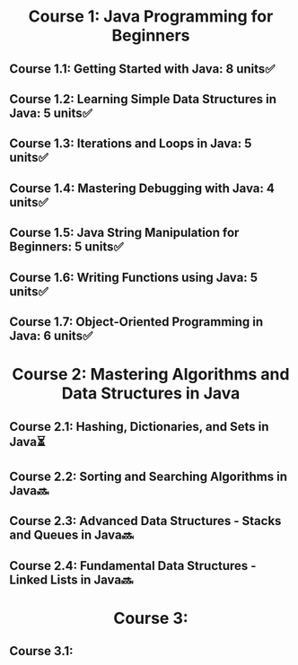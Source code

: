 <h1 align='center'> Course 1: Java Programming for Beginners </h1> 

## Course 1.1: Getting Started with Java: 8 units✅
## Course 1.2: Learning Simple Data Structures in Java: 5 units✅
## Course 1.3: Iterations and Loops in Java: 5 units✅
## Course 1.4: Mastering Debugging with Java: 4 units✅
## Course 1.5: Java String Manipulation for Beginners: 5 units✅
## Course 1.6: Writing Functions using Java: 5 units✅
## Course 1.7: Object-Oriented Programming in Java: 6 units✅

<h1 align='center'> Course 2: Mastering Algorithms and Data Structures in Java </h1> 

## Course 2.1: Hashing, Dictionaries, and Sets in Java⏳
## Course 2.2: Sorting and Searching Algorithms in Java🔜
## Course 2.3: Advanced Data Structures - Stacks and Queues in Java🔜
## Course 2.4: Fundamental Data Structures - Linked Lists in Java🔜

<h1 align='center'> Course 3:  </h1> 

## Course 3.1:


